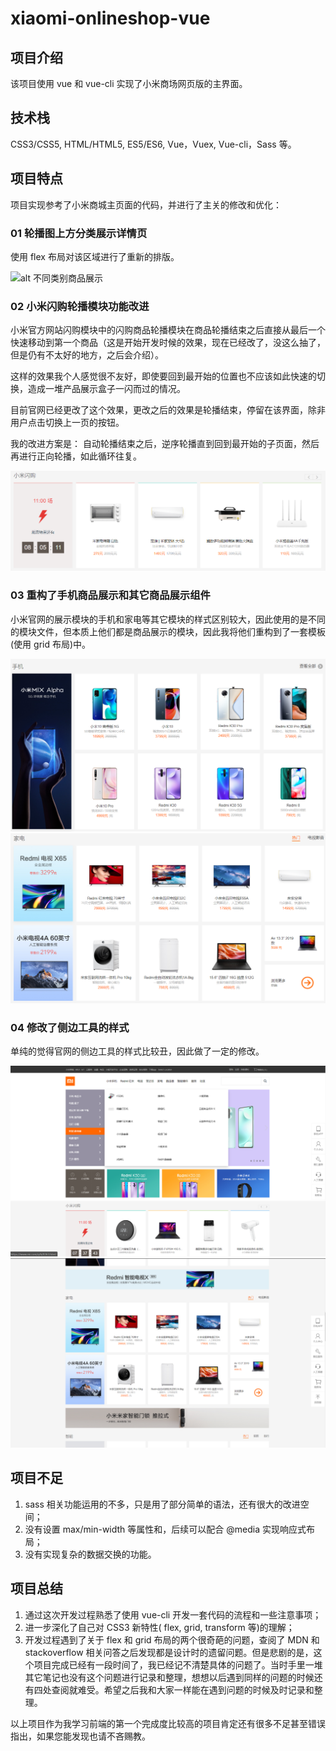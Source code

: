 # xiaomi-onlineshop-vue

## 项目介绍 

该项目使用 vue 和 vue-cli 实现了小米商场网页版的主界面。

## 技术栈

CSS3/CSS5, HTML/HTML5, ES5/ES6, Vue，Vuex, Vue-cli，Sass 等。
 
## 项目特点

项目实现参考了小米商城主页面的代码，并进行了主关的修改和优化：

### 01 轮播图上方分类展示详情页

使用 flex 布局对该区域进行了重新的排版。 

![alt 不同类别商品展示](https://github.com/FrightingDragon/xiaomi-onlineshop-vue.git/sreencut/不同类别商品展示.png)

### 02 小米闪购轮播模块功能改进

小米官方网站闪购模块中的闪购商品轮播模块在商品轮播结束之后直接从最后一个快速移动到第一个商品（这是开始开发时候的效果，现在已经改了，没这么抽了，但是仍有不太好的地方，之后会介绍）。

这样的效果我个人感觉很不友好，即使要回到最开始的位置也不应该如此快速的切换，造成一堆产品展示盒子一闪而过的情况。

目前官网已经更改了这个效果，更改之后的效果是轮播结束，停留在该界面，除非用户点击切换上一页的按钮。

我的改进方案是：
    自动轮播结束之后，逆序轮播直到回到最开始的子页面，然后再进行正向轮播，如此循环往复。

![alt 闪购轮播图优化](sreencut/闪购轮播图优化.png)

### 03 重构了手机商品展示和其它商品展示组件

小米官网的展示模块的手机和家电等其它模块的样式区别较大，因此使用的是不同的模块文件，但本质上他们都是商品展示的模块，因此我将他们重构到了一套模板(使用 grid 布局)中。

![alt 手机商品展示](sreencut/手机商品展示.png)
![alt 其它商品展示](sreencut/其它商品展示.png)

### 04 修改了侧边工具的样式

单纯的觉得官网的侧边工具的样式比较丑，因此做了一定的修改。

![alt 修改后的侧边工具栏01](sreencut/修改后的侧边工具栏01.png)
![alt 修改后的侧边工具栏02](sreencut/修改后的侧边工具栏02.png)

## 项目不足

1. sass 相关功能运用的不多，只是用了部分简单的语法，还有很大的改进空间；
2. 没有设置 max/min-width 等属性和，后续可以配合 @media 实现响应式布局；
3. 没有实现复杂的数据交换的功能。 

## 项目总结
1. 通过这次开发过程熟悉了使用 vue-cli 开发一套代码的流程和一些注意事项；
2. 进一步深化了自己对 CSS3 新特性( flex, grid, transform 等)的理解；
3. 开发过程遇到了关于 flex 和 grid 布局的两个很奇葩的问题，查阅了 MDN 和 stackoverflow 相关问答之后发现都是设计时的遗留问题。但是悲剧的是，这个项目完成已经有一段时间了，我已经记不清楚具体的问题了。当时手里一堆其它笔记也没有这个问题进行记录和整理，想想以后遇到同样的问题的时候还有四处查阅就难受。希望之后我和大家一样能在遇到问题的时候及时记录和整理。

以上项目作为我学习前端的第一个完成度比较高的项目肯定还有很多不足甚至错误指出，如果您能发现也请不吝赐教。
